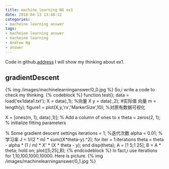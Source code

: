 ```yaml
---
title: machine_learning NG ex1
date: 2018-04-13 13:40:12
categories:
- macheine learning answer
tags:
- macheine learning answer
- macheine learning
- Andrew Ng
- answer
---
```

Code in github.[address](https://github.com/benpaodewoniu/Andrew-Ng-machine-learning)
I will show my thinking about ex1.
 <!-- more -->
 ## gradientDescent
 {% img /images/machinelearninganswer/0_0.jpg %}
 So,i write a code to check my thinking.
{% codeblock %}
function test();
data = load('ex1data1.txt');
X = data(:,1);  %向量 X
y = data(:,2);  #实际值 向量
m = length(y);
figure1 = plot(X,y,'rx','MarkerSize',10); %对原有数据可视化

X = [ones(m, 1), data(:,1)]; % Add a column of ones to x
theta = zeros(2, 1); % initialize fitting parameters

% Some gradient descent settings
iterations = 1;     %迭代次数
alpha = 0.01;       %学习率
J = 1/(2 * m) *  sum((X*theta-y).^2);
for iter = 1:iterations
    theta = theta - alpha * (1 / m) * X' * (X * theta - y); 
end
disp(theta);
A = [1 5;1 25];
B = A * theta;
hold on;
plot([5;25],B);
{% endcodeblock %}
In fact,i use iterations for 1,10,100,1000,10000.
Here is picture.
 {% img /images/machinelearninganswer/0_1.jpg %}
